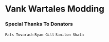 # Vank Wartales Modding

### Special Thanks To Donators

`Fals Tovarach`
`Ryan Gill`
`Saniton Shala`
